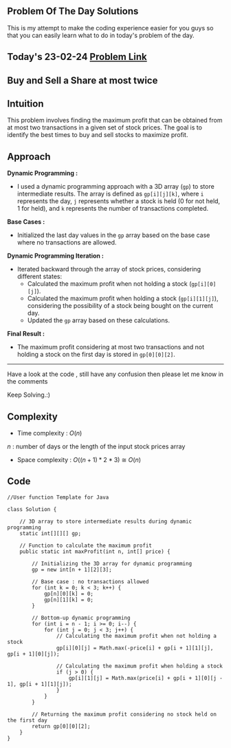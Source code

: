 ## Problem Of The Day Solutions

This is my attempt to make the coding experience easier for you guys so that you can easily learn what to do in today's problem of the day.

## Today's 23-02-24 [Problem Link](https://www.geeksforgeeks.org/problems/buy-and-sell-a-share-at-most-twice/1)
## Buy and Sell a Share at most twice

## Intuition
This problem involves finding the maximum profit that can be obtained from at most two transactions in a given set of stock prices. The goal is to identify the best times to buy and sell stocks to maximize profit.

## Approach

**Dynamic Programming :**
   - I used a dynamic programming approach with a 3D array (`gp`) to store intermediate results. The array is defined as `gp[i][j][k]`, where `i` represents the day, `j` represents whether a stock is held (0 for not held, 1 for held), and `k` represents the number of transactions completed.

**Base Cases :**
   - Initialized the last day values in the `gp` array based on the base case where no transactions are allowed.

**Dynamic Programming Iteration :**
   - Iterated backward through the array of stock prices, considering different states:
     - Calculated the maximum profit when not holding a stock (`gp[i][0][j]`).
     - Calculated the maximum profit when holding a stock (`gp[i][1][j]`), considering the possibility of a stock being bought on the current day.
     - Updated the `gp` array based on these calculations.

**Final Result :**
   - The maximum profit considering at most two transactions and not holding a stock on the first day is stored in `gp[0][0][2]`.

---
Have a look at the code , still have any confusion then please let me know in the comments

Keep Solving.:)

## Complexity
- Time complexity : $O(n)$ 
<!-- Add your time complexity here, e.g. $$O())$$ -->
$n$ : number of days or the length of the input stock prices array

- Space complexity : $O((n+1)*2*3)$ ${\cong}$ $O(n)$
<!-- Add your space complexity here, e.g. $$O(n)$$ -->
   
## Code 

```
//User function Template for Java

class Solution {
    
    // 3D array to store intermediate results during dynamic programming
    static int[][][] gp;

    // Function to calculate the maximum profit
    public static int maxProfit(int n, int[] price) {
        
        // Initializing the 3D array for dynamic programming
        gp = new int[n + 1][2][3];

        // Base case : no transactions allowed
        for (int k = 0; k < 3; k++) {
            gp[n][0][k] = 0;
            gp[n][1][k] = 0;
        }

        // Bottom-up dynamic programming
        for (int i = n - 1; i >= 0; i--) {
            for (int j = 0; j < 3; j++) {
                // Calculating the maximum profit when not holding a stock
                gp[i][0][j] = Math.max(-price[i] + gp[i + 1][1][j], gp[i + 1][0][j]);

                // Calculating the maximum profit when holding a stock
                if (j > 0) {
                    gp[i][1][j] = Math.max(price[i] + gp[i + 1][0][j - 1], gp[i + 1][1][j]);
                }
            }
        }

        // Returning the maximum profit considering no stock held on the first day
        return gp[0][0][2];
    }
}
```
